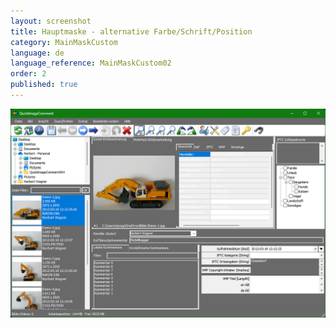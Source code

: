 ```yaml
---
layout: screenshot
title: Hauptmaske - alternative Farbe/Schrift/Position
category: MainMaskCustom
language: de
language_reference: MainMaskCustom02
order: 2
published: true
---
```

<img src="https://raw.githubusercontent.com/QuickImageComment/QuickImageComment/main/UserManual/images/Deutsch-prg/FormQuickImageComment-grau.png">
